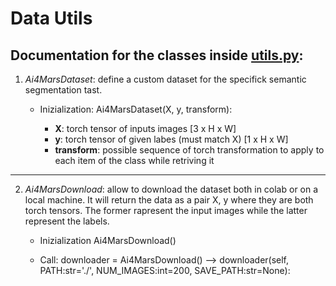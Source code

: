 # Data Utils

Documentation for the classes inside [utils.py](https://github.com/airoprojects/visiope/blob/main/tools/data/utils.py):
---
1. *Ai4MarsDataset*: define a custom dataset for the specifick semantic segmentation tast.

    - Inizialization: Ai4MarsDataset(X, y, transform):

        - **X**: torch tensor of inputs images [3 x H x W]
        - **y**: torch tensor of given labes (must match X) [1 x H x W]
        - **transform**: possible sequence of torch transformation to apply to each item of the class while retriving it

---
2. *Ai4MarsDownload*: allow to download the dataset both in colab or on a local machine. It will return the data as a pair X, y where they are both torch tensors. The former rapresent the input images while the latter represent the labels.

    - Inizialization Ai4MarsDownload()

    - Call: downloader = Ai4MarsDownload() --> downloader(self, PATH:str='./', NUM_IMAGES:int=200, SAVE_PATH:str=None): 



